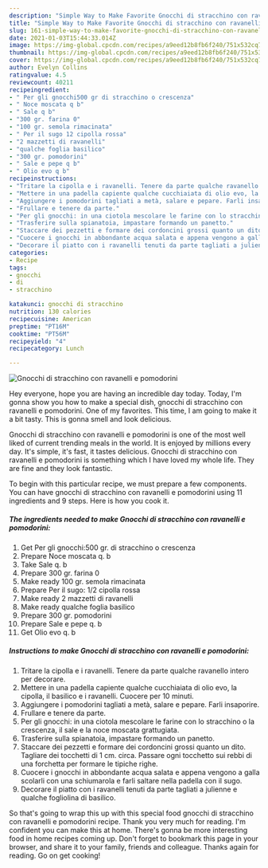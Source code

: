 ```yaml
---
description: "Simple Way to Make Favorite Gnocchi di stracchino con ravanelli e pomodorini"
title: "Simple Way to Make Favorite Gnocchi di stracchino con ravanelli e pomodorini"
slug: 161-simple-way-to-make-favorite-gnocchi-di-stracchino-con-ravanelli-e-pomodorini
date: 2021-01-03T15:44:33.014Z
image: https://img-global.cpcdn.com/recipes/a9eed12b8fb6f240/751x532cq70/gnocchi-di-stracchino-con-ravanelli-e-pomodorini-recipe-main-photo.jpg
thumbnail: https://img-global.cpcdn.com/recipes/a9eed12b8fb6f240/751x532cq70/gnocchi-di-stracchino-con-ravanelli-e-pomodorini-recipe-main-photo.jpg
cover: https://img-global.cpcdn.com/recipes/a9eed12b8fb6f240/751x532cq70/gnocchi-di-stracchino-con-ravanelli-e-pomodorini-recipe-main-photo.jpg
author: Evelyn Collins
ratingvalue: 4.5
reviewcount: 40211
recipeingredient:
- " Per gli gnocchi500 gr di stracchino o crescenza"
- " Noce moscata q b"
- " Sale q b"
- "300 gr. farina 0"
- "100 gr. semola rimacinata"
- " Per il sugo 12 cipolla rossa"
- "2 mazzetti di ravanelli"
- "qualche foglia basilico"
- "300 gr. pomodorini"
- " Sale e pepe q b"
- " Olio evo q b"
recipeinstructions:
- "Tritare la cipolla e i ravanelli. Tenere da parte qualche ravanello intero per decorare."
- "Mettere in una padella capiente qualche cucchiaiata di olio evo, la cipolla, il basilico e i ravanelli. Cuocere per 10 minuti."
- "Aggiungere i pomodorini tagliati a metà, salare e pepare. Farli insaporire."
- "Frullare e tenere da parte."
- "Per gli gnocchi: in una ciotola mescolare le farine con lo stracchino o la crescenza, il sale e la noce moscata grattugiata."
- "Trasferire sulla spianatoia, impastare formando un panetto."
- "Staccare dei pezzetti e formare dei cordoncini grossi quanto un dito. Tagliare dei tocchetti di 1 cm. circa. Passare ogni tocchetto sui rebbi di una forchetta per formare le tipiche righe."
- "Cuocere i gnocchi in abbondante acqua salata e appena vengono a galla scolarli con una schiumarola e farli saltare nella padella con il sugo."
- "Decorare il piatto con i ravanelli tenuti da parte tagliati a julienne e qualche fogliolina di basilico."
categories:
- Recipe
tags:
- gnocchi
- di
- stracchino

katakunci: gnocchi di stracchino 
nutrition: 130 calories
recipecuisine: American
preptime: "PT16M"
cooktime: "PT56M"
recipeyield: "4"
recipecategory: Lunch

---
```



![Gnocchi di stracchino con ravanelli e pomodorini](https://img-global.cpcdn.com/recipes/a9eed12b8fb6f240/751x532cq70/gnocchi-di-stracchino-con-ravanelli-e-pomodorini-recipe-main-photo.jpg)

Hey everyone, hope you are having an incredible day today. Today, I'm gonna show you how to make a special dish, gnocchi di stracchino con ravanelli e pomodorini. One of my favorites. This time, I am going to make it a bit tasty. This is gonna smell and look delicious.

Gnocchi di stracchino con ravanelli e pomodorini is one of the most well liked of current trending meals in the world. It is enjoyed by millions every day. It's simple, it's fast, it tastes delicious. Gnocchi di stracchino con ravanelli e pomodorini is something which I have loved my whole life. They are fine and they look fantastic.




To begin with this particular recipe, we must prepare a few components. You can have gnocchi di stracchino con ravanelli e pomodorini using 11 ingredients and 9 steps. Here is how you cook it.

<!--inarticleads1-->

##### The ingredients needed to make Gnocchi di stracchino con ravanelli e pomodorini:

1. Get  Per gli gnocchi:500 gr. di stracchino o crescenza
1. Prepare  Noce moscata q. b
1. Take  Sale q. b
1. Prepare 300 gr. farina 0
1. Make ready 100 gr. semola rimacinata
1. Prepare  Per il sugo: 1/2 cipolla rossa
1. Make ready 2 mazzetti di ravanelli
1. Make ready qualche foglia basilico
1. Prepare 300 gr. pomodorini
1. Prepare  Sale e pepe q. b
1. Get  Olio evo q. b




<!--inarticleads2-->

##### Instructions to make Gnocchi di stracchino con ravanelli e pomodorini:

1. Tritare la cipolla e i ravanelli. Tenere da parte qualche ravanello intero per decorare.
1. Mettere in una padella capiente qualche cucchiaiata di olio evo, la cipolla, il basilico e i ravanelli. Cuocere per 10 minuti.
1. Aggiungere i pomodorini tagliati a metà, salare e pepare. Farli insaporire.
1. Frullare e tenere da parte.
1. Per gli gnocchi: in una ciotola mescolare le farine con lo stracchino o la crescenza, il sale e la noce moscata grattugiata.
1. Trasferire sulla spianatoia, impastare formando un panetto.
1. Staccare dei pezzetti e formare dei cordoncini grossi quanto un dito. Tagliare dei tocchetti di 1 cm. circa. Passare ogni tocchetto sui rebbi di una forchetta per formare le tipiche righe.
1. Cuocere i gnocchi in abbondante acqua salata e appena vengono a galla scolarli con una schiumarola e farli saltare nella padella con il sugo.
1. Decorare il piatto con i ravanelli tenuti da parte tagliati a julienne e qualche fogliolina di basilico.




So that's going to wrap this up with this special food gnocchi di stracchino con ravanelli e pomodorini recipe. Thank you very much for reading. I'm confident you can make this at home. There's gonna be more interesting food in home recipes coming up. Don't forget to bookmark this page in your browser, and share it to your family, friends and colleague. Thanks again for reading. Go on get cooking!
